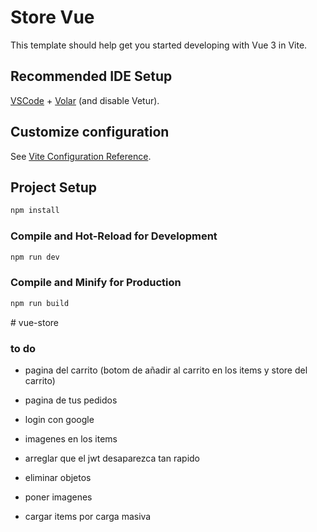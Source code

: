 # Store Vue

This template should help get you started developing with Vue 3 in Vite.

## Recommended IDE Setup

[VSCode](https://code.visualstudio.com/) + [Volar](https://marketplace.visualstudio.com/items?itemName=Vue.volar) (and disable Vetur).

## Customize configuration

See [Vite Configuration Reference](https://vite.dev/config/).

## Project Setup

```sh
npm install
```

### Compile and Hot-Reload for Development

```sh
npm run dev
```

### Compile and Minify for Production

```sh
npm run build
```
#   v u e - s t o r e 
 
 


### to do  


- pagina del carrito (botom de añadir al carrito en los items y store del carrito)
- pagina de tus pedidos
- login con google
- imagenes en los items
- arreglar que el jwt desaparezca tan rapido
- eliminar objetos
- poner imagenes

- cargar items por carga masiva